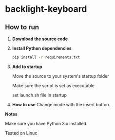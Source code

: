 # backlight-keyboard

## How to run

1. **Download the source code**

2. **Install Python dependencies**  
   ```bash
   pip install -r requirements.txt

3. **Add to startup**

   Move the source to your system's startup folder

   Make sure the script is set as executable

   set launch.sh file in startup


4. **How to use**
   Change mode with the insert button.

  
**Notes**

Make sure you have Python 3.x installed.

Tested on Linux 
